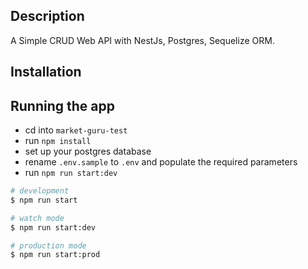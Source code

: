 
## Description
A Simple CRUD Web API with NestJs, Postgres, Sequelize ORM. 

## Installation



## Running the app

- cd into `market-guru-test`
- run `npm install`
- set up your postgres database
- rename `.env.sample` to `.env` and populate the required parameters
- run `npm run start:dev`

```bash
# development
$ npm run start

# watch mode
$ npm run start:dev

# production mode
$ npm run start:prod
```



